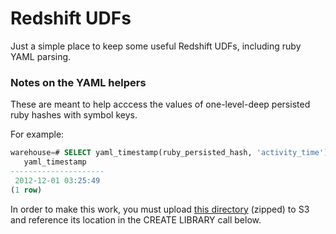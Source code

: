 # Redshift UDFs

Just a simple place to keep some useful Redshift UDFs, including ruby YAML parsing.

### Notes on the YAML helpers

These are meant to help acccess the values of one-level-deep persisted ruby hashes with symbol keys.

For example:
```sql
warehouse=# SELECT yaml_timestamp(ruby_persisted_hash, 'activity_time') FROM some_table WHERE ruby_persisted_hash LIKE '%activity_time%' LIMIT 1;
   yaml_timestamp
---------------------
 2012-12-01 03:25:49
(1 row)
```

In order to make this work, you must upload [this directory](https://github.com/yaml/pyyaml/tree/master/lib/yaml)
(zipped) to S3 and reference its location in the CREATE LIBRARY call below.
